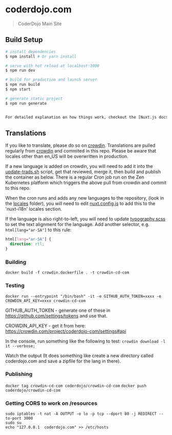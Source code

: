 # coderdojo.com

> CoderDojo Main Site 

## Build Setup

``` bash
# install dependencies
$ npm install # Or yarn install

# serve with hot reload at localhost:3000
$ npm run dev

# build for production and launch server
$ npm run build
$ npm start

# generate static project
$ npm run generate


For detailed explanation on how things work, checkout the [Nuxt.js docs](https://github.com/nuxt/nuxt.js).
```
## Translations

If you like to translate, please do so on [crowdin].
Translations are pulled regularly from [crowdin] and commited in this repo. Please be aware that locales other than en_US will be overwritten in production.

[crowdin]: https://crowdin.com/project/coderdojo-com

If a new language is added on crowdin, you will need to add it into the [update-trads.sh](./update-trads.sh) script, get that reviewed, merge it, then build and publish the container as below.  There is a regular Cron job run on the Zen Kubernetes platform which triggers the above pull from crowdin and commit to this repo.

When the cron runs and adds any new languages to the repository, (look in the [locales](./locales) folder), you will need to edit [nuxt.config.js](./nuxt-config.js) to add this to the 'nuxt-i18n' locales section.

If the language is also right-to-left, you will need to update [typography.scss](./assets/typography.scss) to set the text alignment for the language.  Add another selector, e.g. `html[lang="ar-SA"]` to this rule:

```css
html[lang="ar-SA"] {
  direction: rtl;
}
```

### Building

`docker build -f crowdin.dockerfile . -t crowdin-cd-com`

### Testing

`docker run --entrypoint "/bin/bash" -it -e GITHUB_AUTH_TOKEN=xxxx -e CROWDIN_API_KEY=xxxx crowdin-cd-com`

GITHUB_AUTH_TOKEN - generate one of these in https://github.com/settings/tokens and use that.

CROWDIN_API_KEY - get it from here: https://crowdin.com/project/coderdojo-com/settings#api

In the console, run something like the following to test:
`crowdin download -l it --verbose;`

Watch the output (It does something like create a new directory called coderdojo.com and save a zipfile for the lang in there).

### Publishing 

`docker tag crowdin-cd-com coderdojo/crowdin-cd-com`
`docker push coderdojo/crowdin-cd-com`

### Getting CORS to work on /resources

```
sudo iptables -t nat -A OUTPUT -o lo -p tcp --dport 80 -j REDIRECT --to-port 3000
sudo su
echo "127.0.0.1  coderdojo.com" >> /etc/hosts


```
